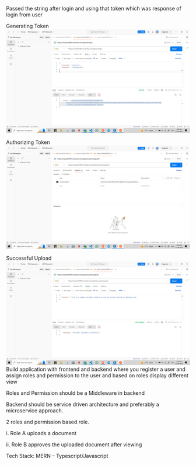 Passed the string after login and using that token which was response of login from user


Generating Token
![alt text](image-2.png)

Authorizing Token 
![alt text](image-3.png)

Successful Upload
![alt text](image-4.png)
Build application with frontend and backend where you register a user and assign roles and permission to the user and based on roles display different view
 
Roles and Permission should be a Middleware in backend
 
Backend should be service driven architecture and preferably a microservice approach.
 
2 roles and permission based role.
 
i. Role A uploads a document
 
ii. Role B approves the uploaded document after viewing
 
Tech Stack: MERN – Typescript/Javascript